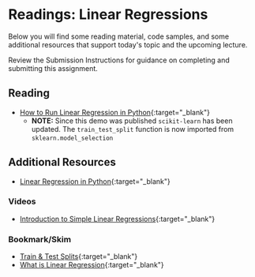 # Readings: Linear Regressions

Below you will find some reading material, code samples, and some additional resources that support today's topic and the upcoming lecture.

Review the Submission Instructions for guidance on completing and submitting this assignment.

## Reading

- [How to Run Linear Regression in Python](http://bigdata-madesimple.com/how-to-run-linear-regression-in-python-scikit-learn/){:target="_blank"}
  - **NOTE:** Since this demo was published `scikit-learn` has been updated. The `train_test_split` function is now imported from `sklearn.model_selection`

## Additional Resources

- [Linear Regression in Python](https://realpython.com/linear-regression-in-python/){:target="_blank"}

### Videos

- [Introduction to Simple Linear Regressions](https://www.youtube.com/watch?v=KsVBBJRb9TE){:target="_blank"}

### Bookmark/Skim

- [Train & Test Splits](https://towardsdatascience.com/train-test-split-and-cross-validation-in-python-80b61beca4b6){:target="_blank"}
- [What is Linear Regression](https://www.statisticssolutions.com/what-is-linear-regression/){:target="_blank"}
